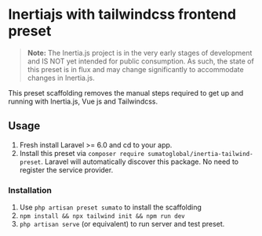 # Inertiajs with tailwindcss frontend preset

> **Note:** The Inertia.js project is in the very early stages of development and IS NOT yet intended for public consumption.
> As such, the state of this preset is in flux and may change significantly to accommodate changes in Inertia.js. 

This preset scaffolding removes the manual steps required to get up and running with Inertia.js, Vue js and Tailwindcss.

## Usage

1. Fresh install Laravel >= 6.0 and cd to your app.
2. Install this preset via `composer require sumatoglobal/inertia-tailwind-preset`. Laravel will automatically discover this package. No need to register the service provider.

### Installation

1. Use `php artisan preset sumato` to install the scaffolding
2. `npm install && npx tailwind init && npm run dev`
3. `php artisan serve` (or equivalent) to run server and test preset. 
